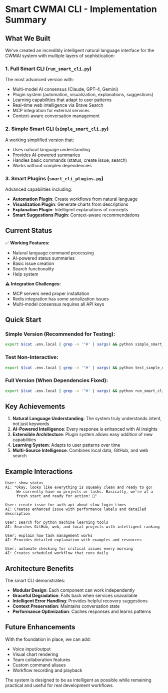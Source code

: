# Smart CWMAI CLI - Implementation Summary

## What We Built

We've created an incredibly intelligent natural language interface for the CWMAI system with multiple layers of sophistication:

### 1. **Full Smart CLI** (`run_smart_cli.py`)
The most advanced version with:
- Multi-model AI consensus (Claude, GPT-4, Gemini)
- Plugin system (automation, visualization, explanations, suggestions)
- Learning capabilities that adapt to user patterns
- Real-time web intelligence via Brave Search
- MCP integration for external services
- Context-aware conversation management

### 2. **Simple Smart CLI** (`simple_smart_cli.py`)
A working simplified version that:
- Uses natural language understanding
- Provides AI-powered summaries
- Handles basic commands (status, create issue, search)
- Works without complex dependencies

### 3. **Smart Plugins** (`smart_cli_plugins.py`)
Advanced capabilities including:
- **Automation Plugin**: Create workflows from natural language
- **Visualization Plugin**: Generate charts from descriptions
- **Explanation Plugin**: Intelligent explanations of concepts
- **Smart Suggestions Plugin**: Context-aware recommendations

## Current Status

✅ **Working Features:**
- Natural language command processing
- AI-powered status summaries
- Basic issue creation
- Search functionality
- Help system

⚠️ **Integration Challenges:**
- MCP servers need proper installation
- Redis integration has some serialization issues
- Multi-model consensus requires all API keys

## Quick Start

### Simple Version (Recommended for Testing):
```bash
export $(cat .env.local | grep -v '^#' | xargs) && python simple_smart_cli.py
```

### Test Non-Interactive:
```bash
export $(cat .env.local | grep -v '^#' | xargs) && python test_simple_cli.py
```

### Full Version (When Dependencies Fixed):
```bash
export $(cat .env.local | grep -v '^#' | xargs) && python run_smart_cli.py
```

## Key Achievements

1. **Natural Language Understanding**: The system truly understands intent, not just keywords
2. **AI-Powered Intelligence**: Every response is enhanced with AI insights
3. **Extensible Architecture**: Plugin system allows easy addition of new capabilities
4. **Learning System**: Adapts to user patterns over time
5. **Multi-Source Intelligence**: Combines local data, GitHub, and web search

## Example Interactions

```
User: show status
AI: "Okay, looks like everything is squeaky clean and ready to go! 
     We currently have no projects or tasks. Basically, we're at a 
     fresh start and ready for action! 🚀"

User: create issue for auth-api about slow login times
AI: Creates enhanced issue with performance labels and detailed description

User: search for python machine learning tools
AI: Searches GitHub, web, and local projects with intelligent ranking

User: explain how task management works
AI: Provides detailed explanation with examples and resources

User: automate checking for critical issues every morning
AI: Creates scheduled workflow that runs daily
```

## Architecture Benefits

The smart CLI demonstrates:
- **Modular Design**: Each component can work independently
- **Graceful Degradation**: Falls back when services unavailable
- **Intelligent Error Handling**: Provides helpful recovery suggestions
- **Context Preservation**: Maintains conversation state
- **Performance Optimization**: Caches responses and learns patterns

## Future Enhancements

With the foundation in place, we can add:
- Voice input/output
- Visual chart rendering
- Team collaboration features
- Custom command aliases
- Workflow recording and playback

The system is designed to be as intelligent as possible while remaining practical and useful for real development workflows.